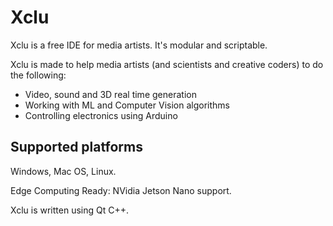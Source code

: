 # Xclu
Xclu is a free IDE for media artists. It's modular and scriptable.

Xclu is made to help media artists (and scientists and creative coders) to do the following:
* Video, sound and 3D real time generation
* Working with ML and Computer Vision algorithms
* Controlling electronics using Arduino

## Supported platforms
Windows, Mac OS, Linux.

Edge Computing Ready: NVidia Jetson Nano support. 

Xclu is written using Qt C++.

